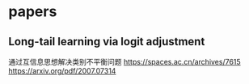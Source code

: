 # papers
## Long-tail learning via logit adjustment
通过互信息思想解决类别不平衡问题
https://spaces.ac.cn/archives/7615
https://arxiv.org/pdf/2007.07314
